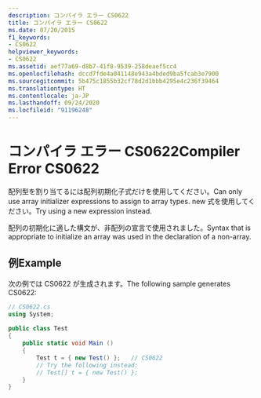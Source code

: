 ```yaml
---
description: コンパイラ エラー CS0622
title: コンパイラ エラー CS0622
ms.date: 07/20/2015
f1_keywords:
- CS0622
helpviewer_keywords:
- CS0622
ms.assetid: aef77a69-d8b7-41f8-9539-258deaef5cc4
ms.openlocfilehash: dccd7fde4a041148e943a4bded9ba5fcab3e7900
ms.sourcegitcommit: 5b475c1855b32cf78d2d1bbb4295e4c236f39464
ms.translationtype: HT
ms.contentlocale: ja-JP
ms.lasthandoff: 09/24/2020
ms.locfileid: "91196248"
---
```

# <a name="compiler-error-cs0622"></a><span data-ttu-id="f67e6-103">コンパイラ エラー CS0622</span><span class="sxs-lookup"><span data-stu-id="f67e6-103">Compiler Error CS0622</span></span>

<span data-ttu-id="f67e6-104">配列型を割り当てるには配列初期化子式だけを使用してください。</span><span class="sxs-lookup"><span data-stu-id="f67e6-104">Can only use array initializer expressions to assign to array types.</span></span> <span data-ttu-id="f67e6-105">new 式を使用してください。</span><span class="sxs-lookup"><span data-stu-id="f67e6-105">Try using a new expression instead.</span></span>  
  
 <span data-ttu-id="f67e6-106">配列の初期化に適した構文が、非配列の宣言で使用されました。</span><span class="sxs-lookup"><span data-stu-id="f67e6-106">Syntax that is appropriate to initialize an array was used in the declaration of a non-array.</span></span>  
  
## <a name="example"></a><span data-ttu-id="f67e6-107">例</span><span class="sxs-lookup"><span data-stu-id="f67e6-107">Example</span></span>  

 <span data-ttu-id="f67e6-108">次の例では CS0622 が生成されます。</span><span class="sxs-lookup"><span data-stu-id="f67e6-108">The following sample generates CS0622:</span></span>  
  
```csharp  
// CS0622.cs  
using System;  
  
public class Test  
{  
    public static void Main ()  
    {  
        Test t = { new Test() };   // CS0622  
        // Try the following instead:  
        // Test[] t = { new Test() };  
    }  
}  
```
